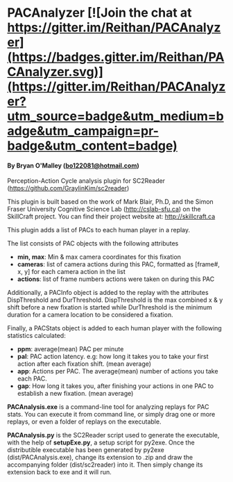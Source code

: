 # PACAnalyzer [![Join the chat at https://gitter.im/Reithan/PACAnalyzer](https://badges.gitter.im/Reithan/PACAnalyzer.svg)](https://gitter.im/Reithan/PACAnalyzer?utm_source=badge&utm_medium=badge&utm_campaign=pr-badge&utm_content=badge)
#### By Bryan O'Malley (bo122081@hotmail.com)
Perception-Action Cycle analysis plugin for SC2Reader (https://github.com/GraylinKim/sc2reader)

This plugin is built based on the work of Mark Blair, Ph.D, 
and the Simon Fraser University Cognitive Science Lab (http://cslab-sfu.ca) on the SkillCraft project. You can find their project website at:
http://skillcraft.ca

This plugin adds a list of PACs to each human player in a replay.

The list consists of PAC objects with the following attributes
* **min, max**: Min & max camera coordinates for this fixation
* **cameras**: list of camera actions during this PAC, formatted as [frame#, x, y] for each camera action in the list
* **actions**: list of frame numbers actions were taken on during this PAC

Additionally, a PACInfo object is added to the replay with the attributes DispThreshold and DurThreshold. DispThreshold is the max combined x & y shift before a new fixation is started while DurThreshold is the minimum duration for a camera location to be considered a fixation.

Finally, a PACStats object is added to each human player with the following statistics calculated:
* **ppm**: average(mean) PAC per minute
* **pal**: PAC action latency. e.g: how long it takes you to take your first action after each fixation shift. (mean average)
* **app**: Actions per PAC. The average(mean) number of actions you take each PAC.
* **gap**: How long it takes you, after finishing your actions in one PAC to establish a new fixation. (mean average)

**PACAnalysis.exe** is a command-line tool for analyzing replays for PAC stats. You can execute it from command line, or simply drag one or more replays, or even a folder of replays on the executable.

**PACAnalysis.py** is the SC2Reader script used to generate the executable, with the help of **setupExe.py**, a setup script for py2exe. Once the distributible executable has been generated by py2exe (dist/PACAnalysis.exe), change its extension to .zip and draw the accompanying folder (dist/sc2reader) into it. Then simply change its extension back to exe and it will run.
